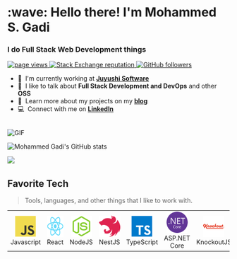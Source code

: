 <h1 align="left" id="msgadi-title">:wave: Hello there! I'm Mohammed S. Gadi</h1>
<h3 align="left">I do Full Stack Web Development things</h3>

<p align="left">
  <a href="https://github.com/msgadi">
    <img src="https://komarev.com/ghpvc/?username=msgadi" alt="page views" />
  </a> 
  <a href="https://stackoverflow.com/users/4299820">
    <img alt="Stack Exchange reputation" 
    src="https://img.shields.io/stackexchange/stackoverflow/r/4299820?color=orange&label=reputation&logo=stackoverflow">
  </a> 
  <a href="https://github.com/msgadi?tab=followers">
    <img alt="GitHub followers" src="https://img.shields.io/github/followers/msgadi?color=green&logo=github">
  </a> 
</p> 

- :office: &nbsp;I'm currently working at **[Juyushi Software]**
- :speech_balloon: &nbsp;I like to talk about **Full Stack Development and DevOps** and other **OSS**
- :book: &nbsp;Learn more about my projects on my **[blog]**
- :computer: &nbsp;Connect with me on **[LinkedIn]**

<br>

<img alt="GIF" src="https://github.com/abhisheknaiidu/abhisheknaiidu/blob/master/code.gif?raw=true" width="500" height="320" />
<br>

![Mohammed Gadi's GitHub stats](https://github-readme-stats.vercel.app/api?username=msgadi&show_icons=true&theme=synthwave)

<a href="https://github.com/msgadi">
  <img   src="https://github-readme-stats.vercel.app/api/top-langs/?username=msgadi&theme=light&hide_langs_below=1" />
</a>

<br>

<h2 align="left" id="msgadi-tech">Favorite Tech</h2>

> Tools, languages, and other things that I like to work with.

<table>
  <tr>
    <td align="center" width="96">
      <a href="#msgadi-tech">
        <img src="./img/javascript-original.svg" width="48" height="48" alt="JS" />
      </a>
      <br>Javascript
    </td>
 <td align="center" width="96">
      <a href="#msgadi-tech">
        <img src="./img/react-original.svg" width="48" height="48" alt="ReactJS" />
      </a>
      <br>React
    </td>
 <td align="center" width="96">
      <a href="#msgadi-tech">
        <img src="./img/nodejs-original.svg" width="48" height="48" alt="NodeJS" />
      </a>
      <br>NodeJS
    </td>
 <td align="center" width="96">
      <a href="#msgadi-tech">
        <img src="./img/nestjs-plain.svg" width="48" height="48" alt="NestJs" />
      </a>
      <br>NestJS
    </td> 
    <td align="center" width="96">
      <a href="#msgadi-tech">
        <img src="./img/typescript-original.svg" width="48" height="48" alt="TypeScript" />
      </a>
      <br>TypeScript
    </td> 
 <td align="center" width="96">
      <a href="#msgadi-tech">
        <img src="./img/dotnetcore-original.svg" width="48" height="48" alt="dot-net-core" />
      </a>
      <br>ASP.NET Core
    </td> 
<td align="center" width="96">
      <a href="#msgadi-tech">
        <img src="./img/knockout-plain-wordmark.svg" width="48" height="48" alt="knockout" />
      </a>
      <br>KnockoutJS
    </td> 
<td align="center" width="96">
      <a href="#msgadi-tech">
        <img src="./img/firebase-plain.svg" width="48" height="48" alt="firebase" />
      </a>
      <br>Firebase
    </td> 
<td align="center" width="96">
      <a href="#msgadi-tech">
        <img src="./img/amazonwebservices-original.svg" width="48" height="48" alt="aws" />
      </a>
      <br>AWS
    </td> 
    <td align="center" width="96"> 
      <a href="#msgadi-tech" >
        <img src="./img/docker-original.svg" width="48" height="48" alt="Docker" />
      </a>
      <br>Docker
    </td> 
  </tr>
</table>

<!-- links -->

[Juyushi Software]: https://github.com/juyushi "Juyushi Software Github Home"
[linkedin]: https://www.linkedin.com/in/mohammedgadi/ "Mohammed S. Gadi LinkedIn"
[blog]: https://mohammedgadi.com/ "My Blog"
